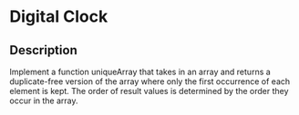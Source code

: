 # Digital Clock

## Description

Implement a function uniqueArray that takes in an array and returns a duplicate-free version of the array where only the first occurrence of each element is kept. The order of result values is determined by the order they occur in the array.
